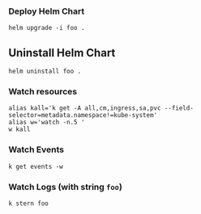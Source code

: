 ### Deploy Helm Chart

```shell
helm upgrade -i foo .
```

## Uninstall Helm Chart

```shell
helm uninstall foo .
```

### Watch resources

```shell
alias kall='k get -A all,cm,ingress,sa,pvc --field-selector=metadata.namespace!=kube-system'
alias w='watch -n.5 '
w kall
```

### Watch Events

```shell
k get events -w
```

### Watch Logs (with string `foo`)

```shell
k stern foo
```
